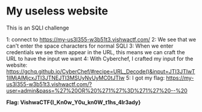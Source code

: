
# My useless website

This is an SQLI challenge

1: connect to https://my-us3l355-w3b51t3.vishwactf.com/
2: We see that we can't enter the space characters for normal SQLI
3: When we enter credentials we see them appear in the URL, this means we can craft the URL to have the input we want
4: With Cyberchef, I crafted my input for the website: <https://gchq.github.io/CyberChef/#recipe=URL_Decode()&input=JTI3JTIwT1IlMjAlMjcxJTI3JTNEJTI3MSUyNyUyMC0tJTIw>
5: I got my flag: <https://my-us3l355-w3b51t3.vishwactf.com/?user=admin&pass=%27%20OR%20%271%27%3D%271%27%20--%20>

**Flag: VishwaCTF{I_Kn0w_Y0u_kn0W_t1hs_4lr3ady}**
